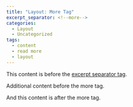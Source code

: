 ```yaml
---
title: "Layout: More Tag"
excerpt_separator: <!--more-->
categories:
  - Layout
  - Uncategorized
tags:
  - content
  - read more
  - layout
---
```


This content is before the [excerpt separator tag](https://dev.to/jonathanyeong/excerpts-with-eleventy-4od8).

Additional content before the more tag.

<!--more-->

And this content is after the more tag.
